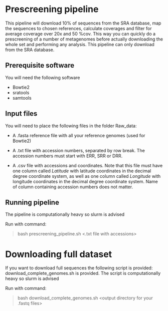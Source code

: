 # Prescreening pipeline
This pipeline will download 10% of sequences from the SRA database, map the sequences to chosen references, calculate coverages 
and filter for average coverage over 20x and 50 %cov. This way you can quickly do a prescreening of a number of metagenomes before actually
downloading the whole set and performing any analysis. This pipeline can only download from the SRA database. 

## Prerequisite software
You will need the following software

* Bowtie2
* sratools
* samtools

## Input files
You will need to place the following files in the folder Raw_data:
* A .fasta reference file with all your reference genomes (used for Bowtie2)

* A .txt file with accession numbers, separated by row break. The accession numbers must start with ERR, SRR or DRR.

* A .csv file with accessions and coordinates. Note that this file must have one column called <em>Latitude</em> with latitude coordinates in
  the decimal degree coordinate system, as well as one column called <em>Longitude</em> with longitude coordinates in the decimal degree coordinate 
  system. Name of column containing accession numbers does not matter.

## Running pipeline
The pipeline is computationally heavy so slurm is advised

Run with command:
> bash prescreening_pipeline.sh <fasta file with  references for mapping> <txt file with accessions> <.txt file with accessions> <csv file with accessions and coordinates>

# Downloading full dataset
If you want to download full sequences the following script is provided: download_complete_genomes.sh is provided.
The script is computationally heavy so slurm is advised

Run with command:
> bash download_complete_genomes.sh <output directory for your .fastq files>
  


